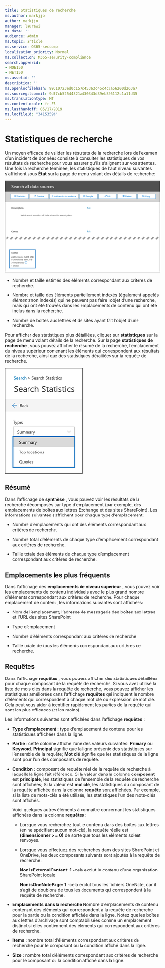 ```yaml
---
title: Statistiques de recherche
ms.author: markjjo
author: markjjo
manager: laurawi
ms.date: ''
audience: Admin
ms.topic: article
ms.service: O365-seccomp
localization_priority: Normal
ms.collection: M365-security-compliance
search.appverid:
- MOE150
- MET150
ms.assetid: ''
description: ''
ms.openlocfilehash: 99310723ed0c157c45363c45c4cca56200d263a7
ms.sourcegitcommit: 9d67cb52544321a430343d39eb336112c1a11d35
ms.translationtype: MT
ms.contentlocale: fr-FR
ms.lasthandoff: 05/17/2019
ms.locfileid: "34153596"
---
```

# <a name="search-statistics"></a>Statistiques de recherche

Un moyen efficace de valider les résultats de la recherche lors de l’examen d’un incident de données consiste à consulter les statistiques de vos résultats de recherche pour vous assurer qu’ils s’alignent sur vos attentes. Une fois la recherche terminée, les statistiques de haut niveau suivantes s’affichent sous **État** sur la page de menu volant des détails de recherche:

![Page de menu volant de recherche statisics sur les détails de la recherche](../media/SearchDetailsFlyout.png)

- Nombre et taille estimés des éléments correspondant aux critères de recherche.

- Nombre et taille des éléments partiellement indexés (également appelés *éléments*non indexés) qui ne peuvent pas faire l’objet d’une recherche, mais qui ont été trouvés dans les emplacements de contenu qui ont été inclus dans la recherche.

- Nombre de boîtes aux lettres et de sites ayant fait l’objet d’une recherche.

Pour afficher des statistiques plus détaillées, cliquez sur **statistiques** sur la page de menu volant détails de la recherche. Sur la page **statistiques de recherche** , vous pouvez afficher le résumé de la recherche, l’emplacement du niveau supérieur contenant les éléments qui correspondent aux résultats de la recherche, ainsi que des statistiques détaillées sur la requête de recherche.

![Liste déroulante des statistiques de recherche](../media/SearchStatisticsDropDownList.png)

## <a name="summary"></a>Résumé

Dans l’affichage de **synthèse** , vous pouvez voir les résultats de la recherche décomposés par type d’emplacement (par exemple, des emplacements de boîtes aux lettres Exchange et des sites SharePoint). Les informations suivantes s’affichent pour chaque type d’emplacement:

- Nombre d’emplacements qui ont des éléments correspondant aux critères de recherche.

- Nombre total d’éléments de chaque type d’emplacement correspondant aux critères de recherche.

- Taille totale des éléments de chaque type d’emplacement correspondant aux critères de recherche.

## <a name="top-locations"></a>Emplacements les plus fréquents

Dans l’affichage des **emplacements de niveau supérieur** , vous pouvez voir les emplacements de contenu individuels avec le plus grand nombre d’éléments correspondant aux critères de recherche. Pour chaque emplacement de contenu, les informations suivantes sont affichées:

- Nom de l’emplacement; l’adresse de messagerie des boîtes aux lettres et l’URL des sites SharePoint

- Type d’emplacement

- Nombre d’éléments correspondant aux critères de recherche

- Taille totale de tous les éléments correspondant aux critères de recherche.

## <a name="queries"></a>Requêtes

Dans l’affichage **requêtes** , vous pouvez afficher des statistiques détaillées pour chaque composant de la requête de recherche. Si vous avez utilisé la liste de mots clés dans la requête de recherche, vous pouvez afficher les statistiques améliorées dans l’affichage **requêtes** qui indiquent le nombre d’éléments qui correspondent à chaque mot clé ou expression de mot clé. Cela peut vous aider à identifier rapidement les parties de la requête qui sont les plus efficaces (et les moins). 

Les informations suivantes sont affichées dans l’affichage **requêtes** :

 - **Type d’emplacement** : type d’emplacement de contenu pour les statistiques affichées dans la ligne.

- **Partie** : cette colonne affiche l’une des valeurs suivantes: **Primary** ou **Keyword**. **Principal** signifie que la ligne présente des statistiques sur l’ensemble de la requête; **Mot clé** signifie que les statistiques de la ligne sont pour l’un des composants de requête.

- **Condition** : composant de requête réel de la requête de recherche à laquelle la ligne fait référence. Si la valeur dans la colonne **composant** est **principale**, les statistiques de l’ensemble de la requête de recherche sont affichées; Si la valeur est **mot clé**, les statistiques du composant de la requête affichée dans la colonne **requête** sont affichées. Par exemple, si la liste de mots-clés a été utilisée, les statistiques l’un des mots-clés sont affichés.

  Voici quelques autres éléments à connaître concernant les statistiques affichées dans la colonne **requêtes** :
  
  - Lorsque vous recherchez tout le contenu dans des boîtes aux lettres (en ne spécifiant aucun mot-clé), la requête réelle est **(dimensionner > = 0)** de sorte que tous les éléments soient renvoyés.
  
  - Lorsque vous effectuez des recherches dans des sites SharePoint et OneDrive, les deux composants suivants sont ajoutés à la requête de recherche:
    
    **Non IsExternalContent: 1** -cela exclut le contenu d’une organisation SharePoint locale
    
    **Non isOneNotePage: 1** -cela exclut tous les fichiers OneNote, car il s’agit de doublons de tous les documents qui correspondent à la requête de recherche.

- **Emplacements dans la recherche** Nombre d’emplacements de contenu contenant des éléments qui correspondent à la requête de recherche pour la partie ou la condition affichée dans la ligne. Notez que les boîtes aux lettres d’archivage sont comptabilisées comme un emplacement distinct si elles contiennent des éléments qui correspondent aux critères de recherche.

- **Items** : nombre total d’éléments correspondant aux critères de recherche pour le composant ou la condition affiché dans la ligne.

- **Size** : nombre total d’éléments correspondant aux critères de recherche pour le composant ou la condition affiché dans la ligne.